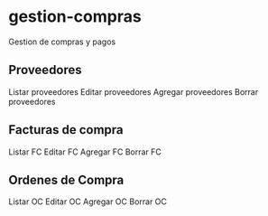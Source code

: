# gestion-compras
Gestion de compras y pagos

## Proveedores

Listar proveedores
Editar proveedores
Agregar proveedores
Borrar proveedores

## Facturas de compra

Listar FC
Editar FC
Agregar FC
Borrar FC

## Ordenes de Compra

Listar OC
Editar OC
Agregar OC
Borrar OC
